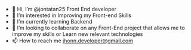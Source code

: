- 👋 Hi, I’m @jontatan25 Front End developer 
- 👀 I’m interested in Improving my Front-end Skills
- 🌱 I’m currently learning Backend
- 💞️ I’m looking to collaborate on any Front-End project that allows me to improve my skills or Learn new relevant technologies
- 📫 How to reach me  jhonn.developer@gmail.com 

<!---
jontatan25/jontatan25 is a ✨ special ✨ repository because its `README.md` (this file) appears on your GitHub profile.
You can click the Preview link to take a look at your changes.
--->
